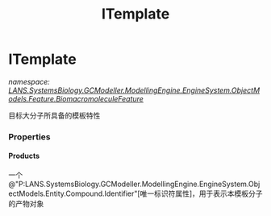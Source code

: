 ﻿---
title: ITemplate
---

# ITemplate
_namespace: [LANS.SystemsBiology.GCModeller.ModellingEngine.EngineSystem.ObjectModels.Feature.BiomacromoleculeFeature](N-LANS.SystemsBiology.GCModeller.ModellingEngine.EngineSystem.ObjectModels.Feature.BiomacromoleculeFeature.html)_

目标大分子所具备的模板特性



### Properties

#### Products
一个@"P:LANS.SystemsBiology.GCModeller.ModellingEngine.EngineSystem.ObjectModels.Entity.Compound.Identifier"[唯一标识符属性]，用于表示本模板分子的产物对象

